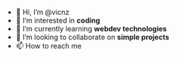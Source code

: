 - 👋 Hi, I’m @vicnz
- 👀 I’m interested in **coding**
- 🌱 I’m currently learning **webdev technologies**
- 💞️ I’m looking to collaborate on **simple projects**
- 📫 How to reach me 

<!---
vicnz/vicnz is a ✨ special ✨ repository because its `README.md` (this file) appears on your GitHub profile.
You can click the Preview link to take a look at your changes.
--->
